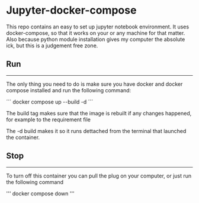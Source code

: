 # Jupyter-docker-compose

This repo contains an easy to set up jupyter notebook environment. It uses docker-compose, so that it works on your or any machine for that matter. Also because python module installation gives my computer the absolute ick, but this is a judgement free zone.

## Run
---

The only thing you need to do is make sure you have docker and docker compose installed and run the following command:

´´´
docker compose up --build -d
´´´

The build tag makes sure that the image is rebuilt if any changes happened, for example to the requirement file

The -d build makes it so it runs dettached from the terminal that launched the container.

## Stop
---
To turn off this container you can pull the plug on your computer, or just run the following command

'''
docker compose down
'''